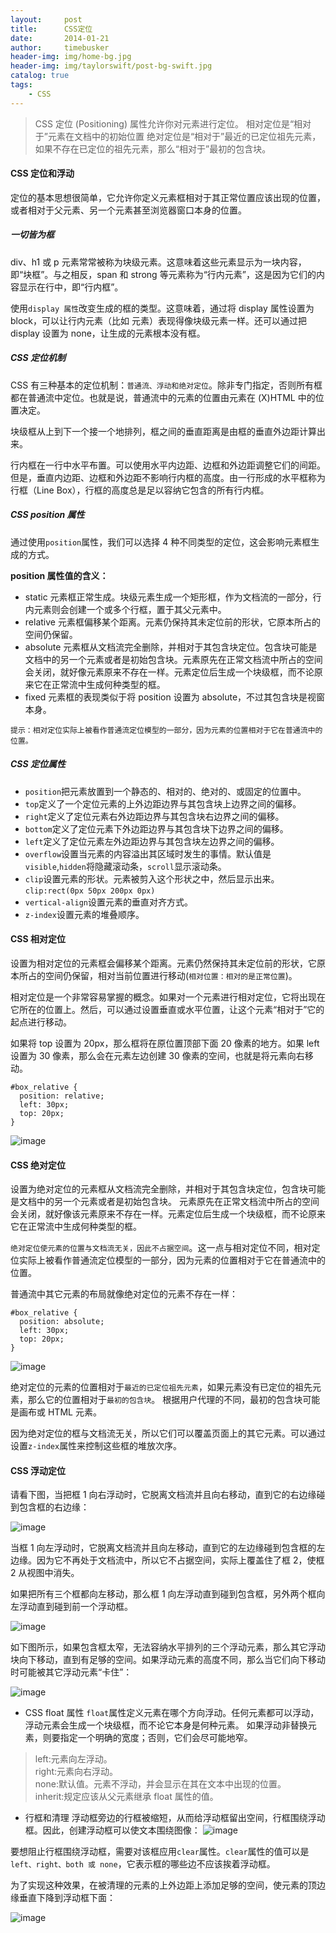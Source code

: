 ```yaml
---
layout:     post
title:      CSS定位
date:       2014-01-21
author:     timebusker
header-img: img/home-bg.jpg
header-img: img/taylorswift/post-bg-swift.jpg
catalog: true
tags:
    - CSS
---
```


> CSS 定位 (Positioning) 属性允许你对元素进行定位。
> 相对定位是“相对于”元素在文档中的初始位置
> 绝对定位是“相对于”最近的已定位祖先元素，如果不存在已定位的祖先元素，那么“相对于”最初的包含块。

#### CSS 定位和浮动
定位的基本思想很简单，它允许你定义元素框相对于其正常位置应该出现的位置，或者相对于父元素、另一个元素甚至浏览器窗口本身的位置。

##### 一切皆为框
div、h1 或 p 元素常常被称为块级元素。这意味着这些元素显示为一块内容，即“块框”。与之相反，span 和 strong 等元素称为“行内元素”，这是因为它们的内容显示在行中，即“行内框”。

使用`display 属性`改变生成的框的类型。这意味着，通过将 display 属性设置为 block，可以让行内元素（比如 <a> 元素）表现得像块级元素一样。还可以通过把 display 设置为 none，让生成的元素根本没有框。

##### CSS 定位机制
CSS 有三种基本的定位机制：`普通流、浮动和绝对定位`。除非专门指定，否则所有框都在普通流中定位。也就是说，普通流中的元素的位置由元素在 (X)HTML 中的位置决定。

块级框从上到下一个接一个地排列，框之间的垂直距离是由框的垂直外边距计算出来。

行内框在一行中水平布置。可以使用水平内边距、边框和外边距调整它们的间距。但是，垂直内边距、边框和外边距不影响行内框的高度。由一行形成的水平框称为行框（Line Box），行框的高度总是足以容纳它包含的所有行内框。

##### CSS position 属性
通过使用`position`属性，我们可以选择 4 种不同类型的定位，这会影响元素框生成的方式。

**position 属性值的含义：**   

- static 
元素框正常生成。块级元素生成一个矩形框，作为文档流的一部分，行内元素则会创建一个或多个行框，置于其父元素中。 
- relative 
元素框偏移某个距离。元素仍保持其未定位前的形状，它原本所占的空间仍保留。 
- absolute 
元素框从文档流完全删除，并相对于其包含块定位。包含块可能是文档中的另一个元素或者是初始包含块。元素原先在正常文档流中所占的空间会关闭，就好像元素原来不存在一样。元素定位后生成一个块级框，而不论原来它在正常流中生成何种类型的框。 
- fixed 
元素框的表现类似于将 position 设置为 absolute，不过其包含块是视窗本身。 

`提示：相对定位实际上被看作普通流定位模型的一部分，因为元素的位置相对于它在普通流中的位置。`

##### CSS 定位属性
- `position`把元素放置到一个静态的、相对的、绝对的、或固定的位置中。 
- `top`定义了一个定位元素的上外边距边界与其包含块上边界之间的偏移。 
- `right`定义了定位元素右外边距边界与其包含块右边界之间的偏移。 
- `bottom`定义了定位元素下外边距边界与其包含块下边界之间的偏移。 
- `left`定义了定位元素左外边距边界与其包含块左边界之间的偏移。 
- `overflow`设置当元素的内容溢出其区域时发生的事情。默认值是`visible`,`hidden`将隐藏滚动条，`scroll`显示滚动条。 
- `clip`设置元素的形状。元素被剪入这个形状之中，然后显示出来。`clip:rect(0px 50px 200px 0px)` 
- `vertical-align`设置元素的垂直对齐方式。 
- `z-index`设置元素的堆叠顺序。 

#### CSS 相对定位
设置为相对定位的元素框会偏移某个距离。元素仍然保持其未定位前的形状，它原本所占的空间仍保留，相对当前位置进行移动(`相对位置：相对的是正常位置`)。

相对定位是一个非常容易掌握的概念。如果对一个元素进行相对定位，它将出现在它所在的位置上。然后，可以通过设置垂直或水平位置，让这个元素“相对于”它的起点进行移动。

如果将 top 设置为 20px，那么框将在原位置顶部下面 20 像素的地方。如果 left 设置为 30 像素，那么会在元素左边创建 30 像素的空间，也就是将元素向右移动。

```
#box_relative {
  position: relative;
  left: 30px;
  top: 20px;
}
```   

![image](https://raw.githubusercontent.com/timebusker/timebusker.github.io/master/img/css/5.png?raw=true) 

#### CSS 绝对定位
设置为绝对定位的元素框从文档流完全删除，并相对于其包含块定位，包含块可能是文档中的另一个元素或者是初始包含块。
元素原先在正常文档流中所占的空间会关闭，就好像该元素原来不存在一样。元素定位后生成一个块级框，而不论原来它在正常流中生成何种类型的框。

`绝对定位使元素的位置与文档流无关，因此不占据空间`。这一点与相对定位不同，相对定位实际上被看作普通流定位模型的一部分，因为元素的位置相对于它在普通流中的位置。

普通流中其它元素的布局就像绝对定位的元素不存在一样：

```
#box_relative {
  position: absolute;
  left: 30px;
  top: 20px;
}
```   

![image](https://raw.githubusercontent.com/timebusker/timebusker.github.io/master/img/css/6.png?raw=true) 

绝对定位的元素的位置相对于`最近的已定位祖先元素`，如果元素没有已定位的祖先元素，那么它的位置相对于`最初的包含块`。
根据用户代理的不同，最初的包含块可能是画布或 HTML 元素。

因为绝对定位的框与文档流无关，所以它们可以覆盖页面上的其它元素。可以通过设置`z-index`属性来控制这些框的堆放次序。

#### CSS 浮动定位
请看下图，当把框 1 向右浮动时，它脱离文档流并且向右移动，直到它的右边缘碰到包含框的右边缘：   

![image](https://raw.githubusercontent.com/timebusker/timebusker.github.io/master/img/css/7.png?raw=true) 

当框 1 向左浮动时，它脱离文档流并且向左移动，直到它的左边缘碰到包含框的左边缘。因为它不再处于文档流中，所以它不占据空间，实际上覆盖住了框 2，使框 2 从视图中消失。

如果把所有三个框都向左移动，那么框 1 向左浮动直到碰到包含框，另外两个框向左浮动直到碰到前一个浮动框。

![image](https://raw.githubusercontent.com/timebusker/timebusker.github.io/master/img/css/8.png?raw=true) 

如下图所示，如果包含框太窄，无法容纳水平排列的三个浮动元素，那么其它浮动块向下移动，直到有足够的空间。如果浮动元素的高度不同，那么当它们向下移动时可能被其它浮动元素“卡住”：

![image](https://raw.githubusercontent.com/timebusker/timebusker.github.io/master/img/css/9.png?raw=true) 

- CSS float 属性
`float`属性定义元素在哪个方向浮动。任何元素都可以浮动，浮动元素会生成一个块级框，而不论它本身是何种元素。
如果浮动非替换元素，则要指定一个明确的宽度；否则，它们会尽可能地窄。

> left:元素向左浮动。       
> right:元素向右浮动。         
> none:默认值。元素不浮动，并会显示在其在文本中出现的位置。         
> inherit:规定应该从父元素继承 float 属性的值。            

- 行框和清理
浮动框旁边的行框被缩短，从而给浮动框留出空间，行框围绕浮动框。因此，创建浮动框可以使文本围绕图像：
![image](https://raw.githubusercontent.com/timebusker/timebusker.github.io/master/img/css/10.png?raw=true) 

要想阻止行框围绕浮动框，需要对该框应用`clear`属性。`clear`属性的值可以是`left、right、both 或 none`，它表示框的哪些边不应该挨着浮动框。

为了实现这种效果，在被清理的元素的上外边距上添加足够的空间，使元素的顶边缘垂直下降到浮动框下面：

![image](https://raw.githubusercontent.com/timebusker/timebusker.github.io/master/img/css/a.png?raw=true)










